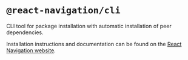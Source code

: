 # `@react-navigation/cli`

CLI tool for package installation with automatic installation of peer dependencies.

Installation instructions and documentation can be found on the [React Navigation website](https://reactnavigation.org/docs/cli).
